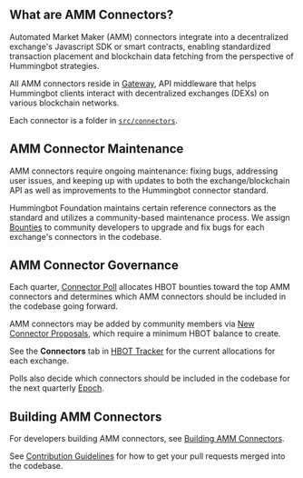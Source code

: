 ## What are AMM Connectors?

Automated Market Maker (AMM) connectors integrate into a decentralized exchange's Javascript SDK or smart contracts, enabling standardized transaction placement and blockchain data fetching from the perspective of Hummingbot strategies.

All AMM connectors reside in [Gateway](/gateway), API middleware that helps Hummingbot clients interact with decentralized exchanges (DEXs) on various blockchain networks.

Each connector is a folder in [`src/connectors`](https://github.com/hummingbot/gateway/tree/main/src/connectors).

## AMM Connector Maintenance

AMM connectors require ongoing maintenance: fixing bugs, addressing user issues, and keeping up with updates to both the exchange/blockchain API as well as improvements to the Hummingbot connector standard.

Hummingbot Foundation maintains certain reference connectors as the standard and utilizes a community-based maintenance process. We assign [Bounties](/bounties) to community developers to upgrade and fix bugs for each exchange's connectors in the codebase.

## AMM Connector Governance

Each quarter, [Connector Poll](/governance/polls) allocates HBOT bounties toward the top AMM connectors and determines which AMM connectors should be included in the codebase going forward.

AMM connectors may be added by community members via [New Connector Proposals](/governance/proposals), which require a minimum HBOT balance to create.

See the **Connectors** tab in [HBOT Tracker](https://docs.google.com/spreadsheets/d/1UNAumPMnXfsghAAXrfKkPGRH9QlC8k7Cu1FGQVL1t0M/edit?usp=sharing) for the current allocations for each exchange.

Polls also decide which connectors should be included in the codebase for the next quarterly [Epoch](../governance/epochs.md).

## Building AMM Connectors

For developers building AMM connectors, see [Building AMM Connectors](/gateway/adding-dex-connectors).

See [Contribution Guidelines](/developers/contributions/) for how to get your pull requests merged into the codebase.
